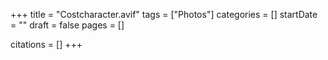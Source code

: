 +++
title = "Costcharacter.avif"
tags = ["Photos"]
categories = []
startDate = ""
draft = false
pages = []

citations = []
+++
